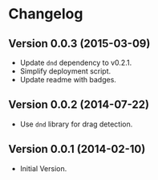 # Changelog

## Version 0.0.3 (2015-03-09)

* Update `dnd` dependency to v0.2.1.
* Simplify deployment script.
* Update readme with badges.


## Version 0.0.2 (2014-07-22)

* Use `dnd` library for drag detection.


## Version 0.0.1 (2014-02-10)

* Initial Version.